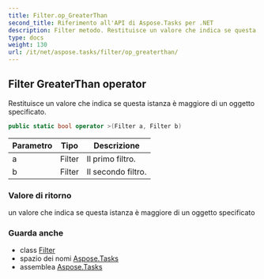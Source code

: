 ```yaml
---
title: Filter.op_GreaterThan
second_title: Riferimento all'API di Aspose.Tasks per .NET
description: Filter metodo. Restituisce un valore che indica se questa istanza è maggiore di un oggetto specificato.
type: docs
weight: 130
url: /it/net/aspose.tasks/filter/op_greaterthan/
---
```

## Filter GreaterThan operator

Restituisce un valore che indica se questa istanza è maggiore di un oggetto specificato.

```csharp
public static bool operator >(Filter a, Filter b)
```

| Parametro | Tipo | Descrizione |
| --- | --- | --- |
| a | Filter | Il primo filtro. |
| b | Filter | Il secondo filtro. |

### Valore di ritorno

un valore che indica se questa istanza è maggiore di un oggetto specificato

### Guarda anche

* class [Filter](../)
* spazio dei nomi [Aspose.Tasks](../../filter/)
* assemblea [Aspose.Tasks](../../../)


